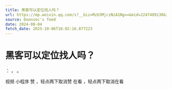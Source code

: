 ```yaml
---
title: 黑客可以定位找人吗？
url: https://mp.weixin.qq.com/s?__biz=MzU3MjczNzA1Ng==&mid=2247489130&idx=1&sn=5480efacd3a853734a53bcbbf630ef58
source: Doonsec's feed
date: 2024-08-04
fetch_date: 2025-10-06T18:02:16.877223
---
```


# 黑客可以定位找人吗？

：
，
。

视频
小程序
赞
，轻点两下取消赞
在看
，轻点两下取消在看